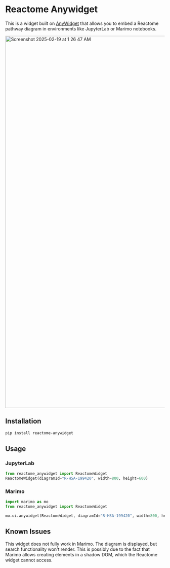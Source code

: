 # Reactome Anywidget

This is a widget built on [AnyWidget](https://anywidget.dev/) that allows you to embed a Reactome pathway diagram in environments like JupyterLab or Marimo notebooks.

<img width="1174" alt="Screenshot 2025-02-19 at 1 26 47 AM" src="https://github.com/user-attachments/assets/602c1619-22de-41b7-965b-c420e3b4f5c4" />

## Installation

```bash
pip install reactome-anywidget
```

## Usage

### JupyterLab

```python
from reactome_anywidget import ReactomeWidget
ReactomeWidget(diagramId="R-HSA-199420", width=800, height=600)
```

### Marimo

```python
import marimo as mo
from reactome_anywidget import ReactomeWidget

mo.ui.anywidget(ReactomeWidget, diagramId="R-HSA-199420", width=800, height=600).center()
```

## Known Issues

This widget does not fully work in Marimo. The diagram is displayed, but search functionality won't render. This is possibly due to the fact that Marimo allows creating elements in a shadow DOM, which the Reactome widget cannot access.

